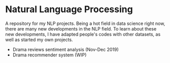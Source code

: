# Natural Language Processing
A repository for my NLP projects. Being a hot field in data science right now, there are many new developments in the NLP field. To learn about these new developments, I have adapted people's codes with other datasets, as well as started my own projects. 

- Drama reviews sentiment analysis (Nov-Dec 2019)
- Drama recommender system (WIP)
